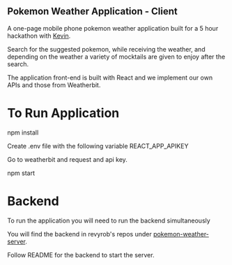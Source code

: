 ## Pokemon Weather Application - Client

A one-page mobile phone pokemon weather application built for a 5 hour hackathon with <a href="https://github.com/kai0716">Kevin</a>.  

Search for the suggested pokemon, while receiving the weather, and depending on the weather a variety of mocktails are given to enjoy after the search.  

The application front-end is built with React and we implement our own APIs and those from Weatherbit.

# To Run Application

npm install 

Create .env file with the following variable 
REACT_APP_APIKEY

Go to weatherbit and request and api key.

npm start


# Backend

To run the application you will need to run the backend simultaneously

You will find the backend in revyrob's repos under <a href="">pokemon-weather-server</a>.

Follow README for the backend to start the server.



